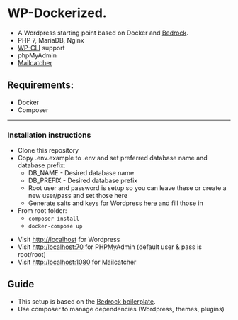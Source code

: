 # WP-Dockerized.
- A Wordpress starting point based on Docker and [Bedrock](https://roots.io/bedrock/).
- PHP 7, MariaDB, Nginx
- [WP-CLI](http://wp-cli.org/) support
- phpMyAdmin
- [Mailcatcher](https://mailcatcher.me/)

## Requirements:
* Docker
* Composer
---------------
### Installation instructions
* Clone this repository
* Copy .env.example to .env and set preferred database name and database prefix:
	* DB_NAME - Desired database name
    * DB_PREFIX - Desired database prefix
    * Root user and password is setup so you can leave these or create a new user/pass and set those here
	* Generate salts and keys for Wordpress [here](https://api.wordpress.org/secret-key/1.1/salt/) and fill those in
* From root folder:
    - `composer install`
    - `docker-compose up`

+ Visit [http://localhost](http://localhost) for Wordpress
+ Visit [http:/localhost:70](http:/localhost:70) for PHPMyAdmin (default user & pass is root/root)
+ Visit [http:/localhost:1080](http:/localhost:1080) for Mailcatcher

## Guide
* This setup is based on the [Bedrock boilerplate](https://roots.io/bedrock/).
* Use composer to manage dependencies (Wordpress, themes, plugins)
